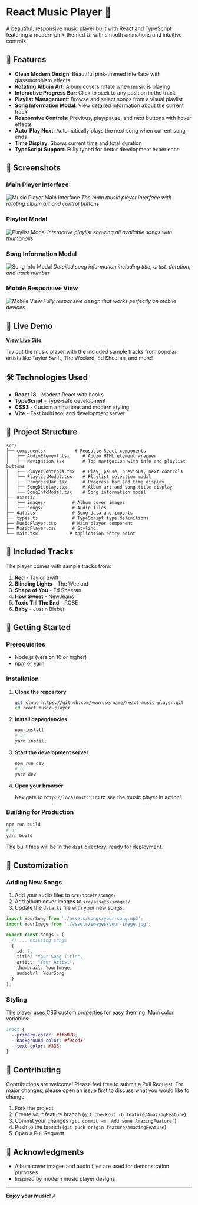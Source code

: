 # React Music Player 🎵

A beautiful, responsive music player built with React and TypeScript featuring a modern pink-themed UI with smooth animations and intuitive controls.

## 🌟 Features

- **Clean Modern Design**: Beautiful pink-themed interface with glassmorphism effects
- **Rotating Album Art**: Album covers rotate when music is playing
- **Interactive Progress Bar**: Click to seek to any position in the track
- **Playlist Management**: Browse and select songs from a visual playlist
- **Song Information Modal**: View detailed information about the current track
- **Responsive Controls**: Previous, play/pause, and next buttons with hover effects
- **Auto-Play Next**: Automatically plays the next song when current song ends
- **Time Display**: Shows current time and total duration
- **TypeScript Support**: Fully typed for better development experience

## 📸 Screenshots

### Main Player Interface
![Music Player Main Interface](./src/assets/Music-player.png)
*The main music player interface with rotating album art and control buttons*

### Playlist Modal
![Playlist Modal](./src/assets/Playlist.png)
*Interactive playlist showing all available songs with thumbnails*

### Song Information Modal
![Song Info Modal](./src/assets/song-information.png)
*Detailed song information including title, artist, duration, and track number*

### Mobile Responsive View
![Mobile View](./src/assets/Music-player-mobile.png)
*Fully responsive design that works perfectly on mobile devices*

## 🚀 Live Demo

**[View Live Site](https://rllz0.github.io/music-player-ts/)**

Try out the music player with the included sample tracks from popular artists like Taylor Swift, The Weeknd, Ed Sheeran, and more!

## 🛠️ Technologies Used

- **React 18** - Modern React with hooks
- **TypeScript** - Type-safe development
- **CSS3** - Custom animations and modern styling
- **Vite** - Fast build tool and development server

## 📁 Project Structure

```
src/
├── components/           # Reusable React components
│   ├── AudioElement.tsx     # Audio HTML element wrapper
│   ├── Navigation.tsx       # Top navigation with info and playlist buttons
│   ├── PlayerControls.tsx   # Play, pause, previous, next controls
│   ├── PlaylistModal.tsx    # Playlist selection modal
│   ├── ProgressBar.tsx      # Progress bar and time display
│   ├── SongDisplay.tsx      # Album art and song title display
│   └── SongInfoModal.tsx    # Song information modal
├── assets/
│   ├── images/          # Album cover images
│   └── songs/           # Audio files
├── data.ts              # Song data and imports
├── types.ts             # TypeScript type definitions
├── MusicPlayer.tsx      # Main player component
├── MusicPlayer.css      # Styling
└── main.tsx            # Application entry point
```

## 🎵 Included Tracks

The player comes with sample tracks from:

1. **Red** - Taylor Swift
2. **Blinding Lights** - The Weeknd
3. **Shape of You** - Ed Sheeran
4. **How Sweet** - NewJeans
5. **Toxic Till The End** - ROSE
6. **Baby** - Justin Bieber

## 🚀 Getting Started

### Prerequisites

- Node.js (version 16 or higher)
- npm or yarn

### Installation

1. **Clone the repository**
   ```bash
   git clone https://github.com/yourusername/react-music-player.git
   cd react-music-player
   ```

2. **Install dependencies**
   ```bash
   npm install
   # or
   yarn install
   ```

3. **Start the development server**
   ```bash
   npm run dev
   # or
   yarn dev
   ```

4. **Open your browser**
   
   Navigate to `http://localhost:5173` to see the music player in action!

### Building for Production

```bash
npm run build
# or
yarn build
```

The built files will be in the `dist` directory, ready for deployment.

## 🎨 Customization

### Adding New Songs

1. Add your audio files to `src/assets/songs/`
2. Add album cover images to `src/assets/images/`
3. Update the `data.ts` file with your new songs:

```typescript
import YourSong from './assets/songs/your-song.mp3';
import YourImage from './assets/images/your-image.jpg';

export const songs = [
  // ... existing songs
  {
    id: 7,
    title: "Your Song Title",
    artist: "Your Artist",
    thumbnail: YourImage,
    audioUrl: YourSong
  }
];
```

### Styling

The player uses CSS custom properties for easy theming. Main color variables:

```css
:root {
  --primary-color: #ff6078;
  --background-color: #f9ccd3;
  --text-color: #333;
}
```

## 🤝 Contributing

Contributions are welcome! Please feel free to submit a Pull Request. For major changes, please open an issue first to discuss what you would like to change.

1. Fork the project
2. Create your feature branch (`git checkout -b feature/AmazingFeature`)
3. Commit your changes (`git commit -m 'Add some AmazingFeature'`)
4. Push to the branch (`git push origin feature/AmazingFeature`)
5. Open a Pull Request


## 🙏 Acknowledgments

- Album cover images and audio files are used for demonstration purposes
- Inspired by modern music player designs

---

**Enjoy your music! 🎶**